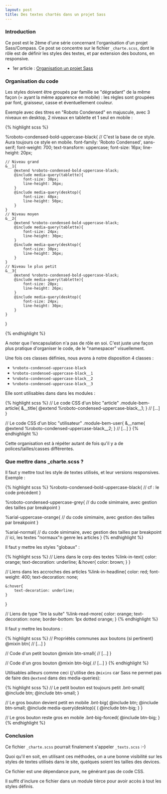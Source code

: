 ```yaml
---
layout: post
title: Des textes chartés dans un projet Sass
---
```


### Introduction


Ce post est le 2ème d'une série concernant l'organisation d'un projet Sass/Compass. Ce post se concentre sur le fichier ``_charte.scss``, dont le rôle est de définir les styles des textes, et par extension des boutons, en responsive.

- 1er article : [Organisation un projet Sass](/architecture-projet-sass)


### Organisation du code


Les styles doivent être groupés par famille se "dégradant" de la même façon (= ayant la même apparence en mobile) : les règles sont groupées par font, graisseur, casse et éventuellement couleur.

Exemple avec des titres en "Roboto Condensed" en majuscule, avec 3 niveaux en desktop, 2 niveaux en tablette et 1 seul en mobile :

{% highlight scss %}


%roboto-condensed-bold-uppercase-black{
    // C'est la base de ce style. Aura toujours ce style en mobile.
    font-family: 'Roboto Condensed', sans-serif;
    font-weight: 700;
    text-transform: uppercase;
    font-size: 16px;
    line-height: 20px;
    
    // Niveau grand
    &__1{
        @extend %roboto-condensed-bold-uppercase-black;
        @include media-query(tablette){
            font-size: 30px;
            line-height: 36px;
        }
        @include media-query(desktop){
            font-size: 40px;
            line-height: 50px;
        }
    }
    // Niveau moyen
    &__2{
        @extend %roboto-condensed-bold-uppercase-black;
        @include media-query(tablette){
            font-size: 24px;
            line-height: 30px;
        }
        @include media-query(desktop){
            font-size: 30px;
            line-height: 36px;
        }
    }
    // Niveau le plus petit
    &__3{
        @extend %roboto-condensed-bold-uppercase-black;
        @include media-query(tablette){
            font-size: 20px;
            line-height: 26px;
        }
        @include media-query(desktop){
            font-size: 24px;
            line-height: 30px;
        }
    }
}
    
{% endhighlight %}

A noter que l'encapsulation n'a pas de rôle en soi. C'est juste une façon plus pratique d'organiser le code, de le "namespacer" visuellement.

Une fois ces classes définies, nous avons à  notre disposition 4 classes : 

- ``%roboto-condensed-uppercase-black``
- ``%roboto-condensed-uppercase-black__1``
- ``%roboto-condensed-uppercase-black__2``
- ``%roboto-condensed-uppercase-black__3``


Elle sont utilisables dans dans les modules :

{% highlight scss %}
// Le code CSS d'un bloc "article"
.module-bem-article{
    &__title{
        @extend %roboto-condensed-uppercase-black__1;
    }
    // [...]
}

// Le code CSS d'un bloc "utilisateur"
.module-bem-user{
    &__name{
        @extend %roboto-condensed-uppercase-black__2;
    }
    // [...]
}
{% endhighlight %}

Cette organisation est à répéter autant de fois qu'il y a de polices/tailles/casses différentes.


### Que mettre dans _charte.scss ?


Il faut y mettre tout les style de textes utilisés, et leur versions responsives. Exemple : 

{% highlight scss %}
%roboto-condensed-bold-uppercase-black{
    // cf : le code précédent
}

%roboto-condensed-uppercase-grey{
    // du code simimaire, avec gestion des tailles par breakpoint
}


%arial-uppercase-orange{
    // du code simimaire, avec gestion des tailles par breakpoint
}

%arial-normal{
    // du code simimaire, avec gestion des tailles par breakpoint
    // ici, les textes "normaux"n genre les articles
}
{% endhighlight %}


Il faut y mettre les styles "globaux" :


{% highlight scss %}
// Liens dans le corp des textes
%link-in-text{
    color: orange;
    text-decoration: underline;
    &:hover{
        color: brown;
    }
}

// Liens dans les accroches des articles
%link-in-headline{
    color: red;
    font-weight: 400;
    text-decoration: none;
    
    &:hover{
        text-decoration: underline;
    }
}

// Liens de type "lire la suite"
%link-read-more{
    color: orange;
    text-decoration: none;
    border-bottom: 1px dotted orange;
}
{% endhighlight %}

Il faut y mettre les boutons :

{% highlight scss %}
// Propriétés communes aux boutons (si pertinent)
@mixin btn{
    // [...]
}

// Code d'un petit bouton
@mixin btn-small{
    // [...]
}

// Code d'un gros bouton
@mixin btn-big{
    // [...]
}
{% endhighlight %}

Utilisables ailleurs comme ceci (j'utilise des ``@mixins`` car Sass ne permet pas de faire des ``@extend`` dans des media-queries):


{% highlight scss %}
// Le petit bouton est toujours petit
.bnt-small{
    @include btn;
    @include btn-small;
}

// Le gros bouton devient petit en mobile
.bnt-big{
    @include btn;
    @include btn-small;
    @include media-query(desktop){ (
        @include btn-big;
    }
}

// Le gros bouton reste gros en mobile
.bnt-big-forced{
    @include btn-big;
}
{% endhighlight %}


### Conclusion


Ce fichier ``_charte.scss`` pourrait finalement s'appeler ``_texts.scss`` :-)

Quoi qu'il en soit, en utilisant ces méthodes, on a une bonne visibilité sur les styles de textes utilisés dans le site, quelques soient les tailles des devices.

Ce fichier est une dépendance pure, ne générant pas de code CSS.

Il suffit d'inclure ce fichier dans un module tièrce pour avoir accès à tout les styles définis.


